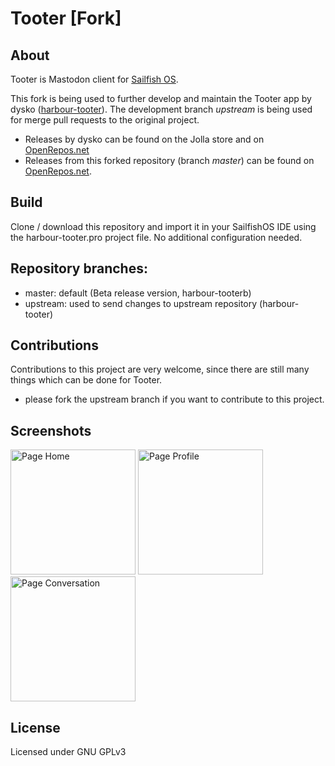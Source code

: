 # Tooter [Fork]

## About
Tooter is Mastodon client for [Sailfish OS](https://sailfishos.org).

This fork is being used to further develop and maintain the Tooter app by dysko ([harbour-tooter](https://github.com/dysk0/harbour-tooter)). The development branch *upstream* is being used for merge pull requests to the original project. 

* Releases by dysko can be found on the Jolla store and on [OpenRepos.net](https://openrepos.net/content/dysko/tooter)
* Releases from this forked repository (branch *master*) can be found on [OpenRepos.net](https://openrepos.net/content/molan/tooter-v-fork).

## Build 
Clone / download this repository and import it in your SailfishOS IDE using the harbour-tooter.pro project file. No additional configuration needed. 

## Repository branches:
- master: default (Beta release version, harbour-tooterb)
- upstream: used to send changes to upstream repository (harbour-tooter)

## Contributions
Contributions to this project are very welcome, since there are still many things which can be done for Tooter. 
- please fork the upstream branch if you want to contribute to this project. 

## Screenshots
<img width="200" title="Page Home" src="https://telegra.ph/file/710bba46d9f818e0f88ab.png"> <img width="200" title="Page Profile" src="https://telegra.ph/file/c5b504f637c874861eeee.png"> <img width="200" title="Page Conversation" src="https://telegra.ph/file/c9584f8d68c89827c53e5.png"> 

## License
Licensed under GNU GPLv3
